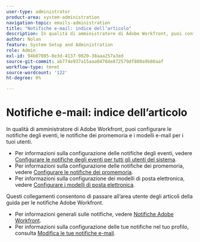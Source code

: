 ```yaml
---
user-type: administrator
product-area: system-administration
navigation-topic: emails-administration
title: "Notifiche e-mail: indice dell’articolo"
description: In qualità di amministratore di Adobe Workfront, puoi configurare le notifiche degli eventi, le notifiche dei promemoria e i modelli e-mail per i tuoi utenti.
author: Nolan
feature: System Setup and Administration
role: Admin
exl-id: 94b07085-8e3d-4137-9820-38aaa257a3ed
source-git-commit: ab774e937a15aaa04704e872579df880a9b80aaf
workflow-type: tm+mt
source-wordcount: '122'
ht-degree: 0%

---
```


# Notifiche e-mail: indice dell’articolo

<!-- Audited: 1/2024 -->

In qualità di amministratore di Adobe Workfront, puoi configurare le notifiche degli eventi, le notifiche dei promemoria e i modelli e-mail per i tuoi utenti.

* Per informazioni sulla configurazione delle notifiche degli eventi, vedere [Configurare le notifiche degli eventi per tutti gli utenti del sistema](../../../administration-and-setup/manage-workfront/emails/configure-event-notifications-for-everyone-in-the-system.md).
* Per informazioni sulla configurazione delle notifiche dei promemoria, vedere [Configurare le notifiche dei promemoria](../../../administration-and-setup/manage-workfront/emails/set-up-reminder-notifications.md).
* Per informazioni sulla configurazione dei modelli di posta elettronica, vedere [Configurare i modelli di posta elettronica](../../../administration-and-setup/manage-workfront/emails/configure-email-templates.md).

Questi collegamenti consentono di passare all’area utente degli articoli della guida per le notifiche Adobe Workfront.

* Per informazioni generali sulle notifiche, vedere [Notifiche Adobe Workfront](/help/quicksilver/workfront-basics/using-notifications/event-notifications.md).
* Per informazioni sulla configurazione delle tue notifiche nel tuo profilo, consulta [Modifica le tue notifiche e-mail](/help/quicksilver/workfront-basics/using-notifications/activate-or-deactivate-your-own-event-notifications.md).
